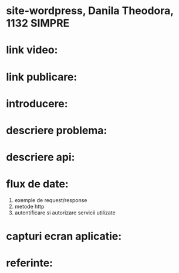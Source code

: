 # site-wordpress, Danila Theodora, 1132 SIMPRE


# link video:

# link publicare:

# introducere:

# descriere problema:

# descriere api:

# flux de date:
  1. exemple de request/response
  2. metode http
  3. autentificare si autorizare servicii utilizate

# capturi ecran aplicatie:

# referinte:




